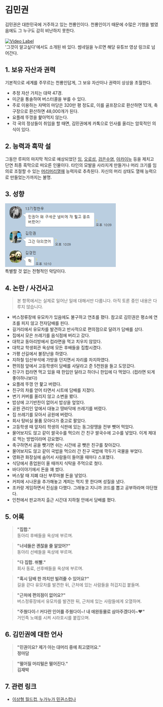 # 김민권
김민권은 대한민국에 거주하고 있는 천룡인이다. 천룡인이기 때문에 수많은 기행을 벌였음에도 그 누구도 감히 비난하지 못한다. <br/>
<br/>
[![Video Label](http://img.youtube.com/vi/smSqDedymbQ/0.jpg)](https://youtu.be/smSqDedymbQ)<br/>
'그것이 알고싶다'에서도 소개된 바 있다. 썸네일을 누르면 해당 유튜브 영상 링크로 넘어간다.

## 1. 보유 자산과 권력
기본적으로 세계를 주무르는 천룡인답게, 그 보유 자산이나 권력이 상상을 초월한다.
- 추정 자산 가치는 대략 47경.
- 미군을 통솔하여 버스터콜을 부를 수 있다.
- 주로 이용하는 자택의 마당은 320만 평 정도로, 이를 골프장으로 환산하면 12개, 축구장으로 환산하면 48,000개가 된다.
- 요플레 뚜껑을 핥아먹지 않는다.
- 각 국의 정상들이 취임을 할 때면, 김민권에게 카톡으로 인사를 올리는 암묵적인 의식이 있다.

## 2. 능력과 흑막 설
그동안 루피의 마지막 적으로 예상되었던 [임](https://namu.wiki/w/%EC%9E%84(%EC%9B%90%ED%94%BC%EC%8A%A4)), [오로성](https://namu.wiki/w/%EC%98%A4%EB%A1%9C%EC%84%B1), [검은수염](ih.md), [아카이누](ys.md) 등을 제치고 단연 최종 흑막으로 떠오른 인물이다. 타인의 모발을 사라지게 만들거나 머리 크기를 임의로 조절할 수 있는 [머리머리열매](https://namu.wiki/w/%ED%83%88%EB%AA%A8%20%EA%B0%A4%EB%9F%AC%EB%A6%AC?from=%EC%9E%90%EB%9D%BC%EB%82%98%EB%9D%BC%20%EB%A8%B8%EB%A6%AC%EB%A8%B8%EB%A6%AC#s-3) 능력자로 추측된다. 자신의 머리 상태도 열매 능력으로 만들었는가까지는 불명.

## 3. 성향
![ex_screenshot](./image/김민권-구세군-대의.png)
<br/>
특별할 것 없는 전형적인 악당이다.

## 4. 논란 / 사건사고
> 본 항목에서는 실제로 일어난 일에 대해서만 다룹니다. 아직 토론 중인 내용은 다루지 않습니다.<br/>

- 버스정류장에 유모차가 있음에도 불구하고 연초를 폈다. 참고로 김민권은 평소에 연초를 피지 않고 전자담배를 핀다.
- 길거리에서 유모차를 발견하고 반사적으로 편의점으로 달려가 담배를 샀다.
- 집에서 모은 쓰레기를 음식점에 버리고 갔다.
- 대학교 동아리방에서 컵라면을 먹고 치우지 않았다.
- 대학교 학생회관 옥상에 모든 후배들을 집합시켰다.
- 가평 산길에서 불장난을 하였다.
- 지하철 임산부석에 가방을 던지면서 자리를 차지하였다.
- 편의점 앞에서 고등학생이 담배를 사달라고 준 5천원을 들고 도망갔다.
- 친구가 컵라면 먹고 있을 때 한입만 달라고 하더니 한입에 다 먹었다. (컵라면 되게 좋아하나보다)
- 요플레 뚜껑 안 핥고 버렸다.
- 친구의 차를 얻어 타면서 시트에 담배를 지졌다.
- 변기 커버를 올리지 않고 소변을 봤다.
- 밥상에 고기반찬이 없어서 밥상을 엎었다.
- 공원 관리인 앞에서 대놓고 땅바닥에 쓰레기를 버렸다.
- 집 쓰레기를 모아서 공원에 버렸다.
- 회사 탕비실 물품 모아다가 중고로 팔았다.
- 고등학생 때 앞자리 학생의 식판에 있는 동그랑땡을 전부 뺏어 먹었다.
- 물어보지도 않고 같이 쌀국수를 먹으러 간 친구 쌀국수에 고수를 넣었다. 이게 제대로 먹는 방법이라며 강요했다.
- 축구하면서 공을 뺏기면 쉬는 시간에 공 뺏은 친구를 찾아갔다.
- 물어보지도 않고 같이 국밥을 먹으러 간 친구 국밥에 깍두기 국물을 부었다.
- 영화관 화장실에 숨어서 사람들이 들어올 때마다 스포했다.
- 식당에서 종업원이 올 때까지 식탁을 주먹으로 쳤다.
- 바다이야기에서 돈을 꽤 썼다.
- 버스탈 때 지폐 대신 부루마블 돈을 넣었다.
- 커피에 시나몬을 추가해놓고 계피는 먹지 못 한다며 성질을 냈다.
- 조카랑 게임하면서 진심을 다했다. 그래놓고 지니까 코드를 뽑고 공부하라며 야단쳤다.
- 인천에서 판교까지 출근 시간대 지하철 안에서 담배를 폈다. 

## 5. 어록
> **"집합."**<br/>
> 동아리 후배들을 옥상에 부르며.<br/>

> **"너네들은 괜찮을 줄 알았어?"**<br/>
> 동아리 선배들을 옥상에 부르며.<br/>

> **"다 집합. 쒸빨."**<br/>
> 회사 동료, 선후배들을 옥상에 부르며.<br/>

> **"혹시 담배 한 까치만 빌려줄 수 있어요?"**<br/>
> 길을 걷다 유모차를 발견한 뒤, 근처에 있는 사람들을 허겁지겁 붙들며.<br/>

> **"근처에 편의점이 없어요?"**<br/>
> 버스정류장에서 유모차를 발견한 뒤, 근처에 있는 사람들에게 오열하며.<br/>

>**"주웠다이-! 커다란 인어를 주웠다이~! 내 애완동물로 삼아주겠다이~❤"**<br/>
>거인족 노예를 시켜 시라호시를 붙잡으며.

## 6. 김민권에 대한 언사
> **"민권이요? 제가 아는 대머리 중에 최고였어요."<br/>
> 정마담**<br/>

> **"떨어질 머리털은 떨어진다."<br/>
> 김재박**

## 7. 관련 링크
- [이상형 월드컵, 누가누가 민권스럽나](https://www.piku.co.kr/w/16INpn)

